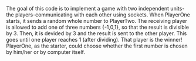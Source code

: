 The goal of this code is to implement a game with two independent units-the players-communicating with each other using sockets. When PlayerOne starts, it sends a random whole number to PlayerTwo. The receiving player is allowed to add one of three numbers {-1,0,1}, so that the result is divisible by 3. Then, it is devided by 3 and the result is sent to the other player. This goes until one player reaches 1 (after dividing). That player is the winner! PlayerOne, as the starter, could choose whether the first number is chosen by him/her or by computer itself.
